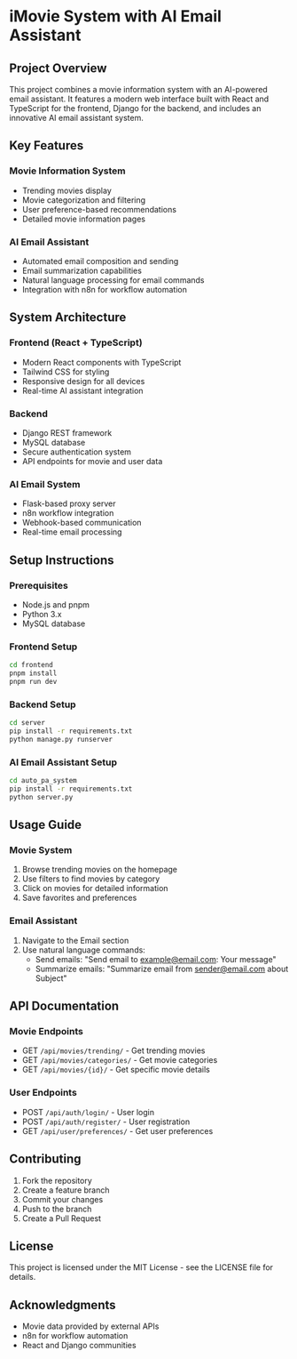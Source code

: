 # iMovie System with AI Email Assistant

## Project Overview
This project combines a movie information system with an AI-powered email assistant. It features a modern web interface built with React and TypeScript for the frontend, Django for the backend, and includes an innovative AI email assistant system.

## Key Features

### Movie Information System
- Trending movies display
- Movie categorization and filtering
- User preference-based recommendations
- Detailed movie information pages

### AI Email Assistant
- Automated email composition and sending
- Email summarization capabilities
- Natural language processing for email commands
- Integration with n8n for workflow automation

## System Architecture

### Frontend (React + TypeScript)
- Modern React components with TypeScript
- Tailwind CSS for styling
- Responsive design for all devices
- Real-time AI assistant integration

### Backend
- Django REST framework
- MySQL database
- Secure authentication system
- API endpoints for movie and user data

### AI Email System
- Flask-based proxy server
- n8n workflow integration
- Webhook-based communication
- Real-time email processing

## Setup Instructions

### Prerequisites
- Node.js and pnpm
- Python 3.x
- MySQL database

### Frontend Setup
```bash
cd frontend
pnpm install
pnpm run dev
```

### Backend Setup
```bash
cd server
pip install -r requirements.txt
python manage.py runserver
```

### AI Email Assistant Setup
```bash
cd auto_pa_system
pip install -r requirements.txt
python server.py
```

## Usage Guide

### Movie System
1. Browse trending movies on the homepage
2. Use filters to find movies by category
3. Click on movies for detailed information
4. Save favorites and preferences

### Email Assistant
1. Navigate to the Email section
2. Use natural language commands:
   - Send emails: "Send email to example@email.com: Your message"
   - Summarize emails: "Summarize email from sender@email.com about Subject"

## API Documentation

### Movie Endpoints
- GET `/api/movies/trending/` - Get trending movies
- GET `/api/movies/categories/` - Get movie categories
- GET `/api/movies/{id}/` - Get specific movie details

### User Endpoints
- POST `/api/auth/login/` - User login
- POST `/api/auth/register/` - User registration
- GET `/api/user/preferences/` - Get user preferences

## Contributing
1. Fork the repository
2. Create a feature branch
3. Commit your changes
4. Push to the branch
5. Create a Pull Request

## License
This project is licensed under the MIT License - see the LICENSE file for details.

## Acknowledgments
- Movie data provided by external APIs
- n8n for workflow automation
- React and Django communities
